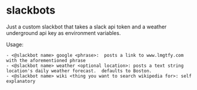# slackbots

Just a custom slackbot that takes a slack api token and a weather underground api key as environment variables.

Usage:

    
    - <@slackbot name> google <phrase>:  posts a link to www.lmgtfy.com with the aforementioned phrase
    - <@slackbot name> weather <optional location>: posts a text string location's daily weather forecast.  defaults to Boston.
    - <@slackbot name> wiki <thing you want to search wikipedia for>: self explanatory

